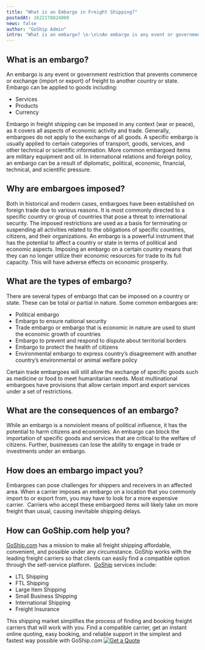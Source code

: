 ```yaml
---
title: "What is an Embargo in Freight Shipping?"
postedAt: 1622178024000
news: false
author: "GoShip Admin"
intro: "What is an embargo? \n-\n\nAn embargo is any event or government restriction that prevents commerce or exchange (import or export) of freight to another country or state.  Embargo can be applied to goods including: \n-Services \n-Products \n-Currency \nEmbargo in freight shipping can be imposed in any context (war or peace), as it covers all aspects of economic activity and trade. Generally, embargoes do not apply to the exchange of all goods. A specific embargo is usually applied to certain categories of transpor"
---
```

What is an embargo? 
--------------------

An embargo is any event or government restriction that prevents commerce or exchange (import or export) of freight to another country or state.  Embargo can be applied to goods including:

*   Services
*   Products
*   Currency

Embargo in freight shipping can be imposed in any context (war or peace), as it covers all aspects of economic activity and trade. Generally, embargoes do not apply to the exchange of all goods. A specific embargo is usually applied to certain categories of transport, goods, services, and other technical or scientific information. More common embargoed items are military equipment and oil. In international relations and foreign policy, an embargo can be a result of diplomatic, political, economic, financial, technical, and scientific pressure.

Why are embargoes imposed? 
---------------------------

Both in historical and modern cases, embargoes have been established on foreign trade due to various reasons. It is most commonly directed to a specific country or group of countries that pose a threat to international security. The imposed restrictions are used as a basis for terminating or suspending all activities related to the obligations of specific countries, citizens, and their organizations. An embargo is a powerful instrument that has the potential to affect a country or state in terms of political and economic aspects. Imposing an embargo on a certain country means that they can no longer utilize their economic resources for trade to its full capacity. This will have adverse effects on economic prosperity.

What are the types of embargo? 
-------------------------------

There are several types of embargo that can be imposed on a country or state. These can be total or partial in nature. Some common embargoes are:

*   Political embargo 
*   Embargo to ensure national security
*   Trade embargo or embargo that is economic in nature are used to stunt the economic growth of countries
*   Embargo to prevent and respond to dispute about territorial borders
*   Embargo to protect the health of citizens
*   Environmental embargo to express country’s disagreement with another country’s environmental or animal welfare policy

Certain trade embargoes will still allow the exchange of specific goods such as medicine or food to meet humanitarian needs. Most multinational embargoes have provisions that allow certain import and export services under a set of restrictions.

What are the consequences of an embargo?
----------------------------------------

While an embargo is a nonviolent means of political influence, it has the potential to harm citizens and economies. An embargo can block the importation of specific goods and services that are critical to the welfare of citizens. Further, businesses can lose the ability to engage in trade or investments under an embargo.

How does an embargo impact you?
-------------------------------

Embargoes can pose challenges for shippers and receivers in an affected area. When a carrier imposes an embargo on a location that you commonly import to or export from, you may have to look for a more expensive carrier.  Carriers who accept these embargoed items will likely take on more freight than usual, causing inevitable shipping delays. 

How can GoShip.com help you?
----------------------------

[GoShip.com](https://www.goship.com/) has a mission to make all freight shipping affordable, convenient, and possible under any circumstance. GoShip works with the leading freight carriers so that clients can easily find a compatible option through the self-service platform.  [GoShip](https://www.goship.com/) services include:

*   LTL Shipping
*   FTL Shipping
*   Large Item Shipping
*   Small Business Shipping
*   International Shipping
*   Freight Insurance

This shipping market simplifies the process of finding and booking freight carriers that will work with you. Find a compatible carrier, get an instant online quoting, easy booking, and reliable support in the simplest and fastest way possible with GoShip.com [![Get a Quote](https://www.goship.com/wp-content/uploads/2021/02/1ace89b4-fe28-40ff-a2a7-4cddc60fc9ec.png)](https://www.goship.com/)
